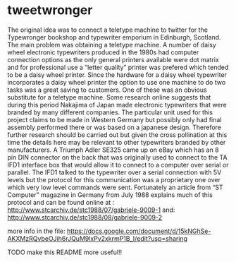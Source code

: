 # tweetwronger

The original idea was to connect a teletype  machine to twitter for the Typewronger bookshop and typewriter emporium in Edinburgh, Scotland. The main problem was obtaining a teletype machine. 
A number of daisy wheel electronic typewriters produced in the 1980s had computer connection options as the only general printers available were dot matrix and for professional use a “letter quality” printer was prefered which tended to be a daisy wheel printer. Since the hardware for a daisy wheel typewriter incorporates a daisy wheel printer the option to use one machine to do two tasks was a great saving to customers. One of these was an obvious substitute for a teletype machine.
Some research online suggests that during this period Nakajima of Japan made electronic typewriters that were branded by many different companies. The particular unit used for this project claims to be made in Western Germany but possibly only had final assembly performed there or was based on a japanese design. Therefore further research should be carried out but given the cross pollination at this time the details here may be relevant to other typewriters branded by other manufacturers. 
A Triumph Adler SE325 came up on eBay which has an 8 pin DIN connector on the back that was originally used to connect to the TA IFD1 interface box that would allow it to connect to a computer over serial or parallel. The IFD1 talked to the typewriter over a serial connection with 5V levels but the protocol for this communication was a proprietary one over which very low level commands were sent. Fortunately an article from “ST Computer” magazine in Germany from July 1988 explains much of this protocol and can be found online at :
http://www.stcarchiv.de/stc1988/07/gabriele-9009-1
and:
http://www.stcarchiv.de/stc1988/08/gabriele-9009-2

more info in the file: https://docs.google.com/document/d/15kNGhSe-AKXMzRQvbeOJih6rJQuM9lxPv2xkrmP1B_I/edit?usp=sharing 

TODO make this README more useful!!
